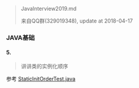
> JavaInterview2019.md
>
> 来自QQ群(329019348), update at 2018-04-17


### JAVA基础

#### 5.

> 讲讲类的实例化顺序

参考 [StaticInitOrderTest.java](./src/main/java/com/wxg/daily/study/StaticInitOrderTest.java)














